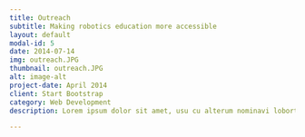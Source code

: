 ```yaml
---
title: Outreach
subtitle: Making robotics education more accessible
layout: default
modal-id: 5
date: 2014-07-14
img: outreach.JPG
thumbnail: outreach.JPG
alt: image-alt
project-date: April 2014
client: Start Bootstrap
category: Web Development
description: Lorem ipsum dolor sit amet, usu cu alterum nominavi lobortis. At duo novum diceret. Tantas apeirian vix et, usu sanctus postulant inciderint ut, populo diceret necessitatibus in vim. Cu eum dicam feugiat noluisse.

---
```

